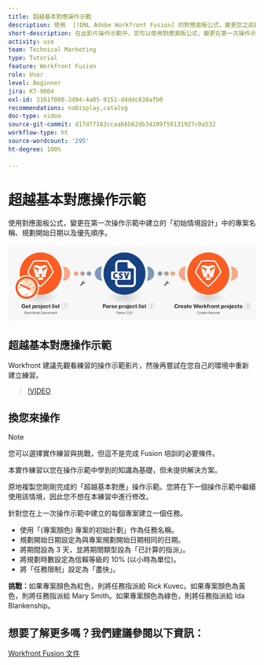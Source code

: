 ```yaml
---
title: 超越基本對應操作示範
description: 使用  [!DNL Adobe Workfront Fusion] 的對應面板公式，變更您之前建立的情境中的一些專案欄位。
short-description: 在此影片操作示範中，您可以使用對應面板公式，變更在第一次操作示範中建立的「初始情境設計」中的專案名稱、規劃開始日期以及優先順序。
activity: use
team: Technical Marketing
type: Tutorial
feature: Workfront Fusion
role: User
level: Beginner
jira: KT-9004
exl-id: 3161f088-2d94-4a05-9151-d4ddc638afb0
recommendations: noDisplay,catalog
doc-type: video
source-git-commit: d17df7162ccaab6b62db34209f50131927c0a532
workflow-type: ht
source-wordcount: '295'
ht-degree: 100%

---
```


# 超越基本對應操作示範

使用對應面板公式，變更在第一次操作示範中建立的「初始情境設計」中的專案名稱、規劃開始日期以及優先順序。

![影像顯示 Fusion 情境](assets/understand-the-basics-1.png)

## 超越基本對應操作示範

Workfront 建議先觀看練習的操作示範影片，然後再嘗試在您自己的環境中重新建立練習。

>[!VIDEO](https://video.tv.adobe.com/v/335264/?quality=12&learn=on&enablevpops)


## 換您來操作

>[!NOTE]
>
>您可以選擇實作練習與挑戰，但這不是完成 Fusion 培訓的必要條件。

本實作練習以您在操作示範中學到的知識為基礎，但未提供解決方案。

原地複製您剛剛完成的「超越基本對應」操作示範。您將在下一個操作示範中繼續使用該情境，因此您不想在本練習中進行修改。

針對您在上一次操作示範中建立的每個專案建立一個任務。

* 使用「(專案顏色) 專案的初始計劃」作為任務名稱。
* 規劃開始日期設定為與專案規劃開始日期相同的日期。
* 將期間設為 3 天，並將期間類型設為「已計算的指派」。
* 將規劃時數設定為信賴等級的 10% (以小時為單位)。
* 將「任務限制」設定為「盡快」。

**挑戰：**&#x200B;如果專案顏色為紅色，則將任務指派給 Rick Kuvec。如果專案顏色為黃色，則將任務指派給 Mary Smith。如果專案顏色為綠色，則將任務指派給 Ida Blankenship。

## 想要了解更多嗎？我們建議參閱以下資訊：

[Workfront Fusion 文件](https://experienceleague.adobe.com/docs/workfront/using/adobe-workfront-fusion/workfront-fusion-2.html?lang=zh-hant)
